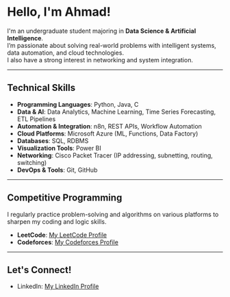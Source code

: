 # Hello, I'm Ahmad!

I'm an undergraduate student majoring in **Data Science & Artificial Intelligence**.  
I’m passionate about solving real-world problems with intelligent systems, data automation, and cloud technologies.  
I also have a strong interest in networking and system integration.

---

## Technical Skills

- **Programming Languages**: Python, Java, C  
- **Data & AI**: Data Analytics, Machine Learning, Time Series Forecasting, ETL Pipelines  
- **Automation & Integration**: n8n, REST APIs, Workflow Automation  
- **Cloud Platforms**: Microsoft Azure (ML, Functions, Data Factory)  
- **Databases**: SQL, RDBMS  
- **Visualization Tools**: Power BI  
- **Networking**: Cisco Packet Tracer (IP addressing, subnetting, routing, switching)
- **DevOps & Tools**: Git, GitHub
  
---

## Competitive Programming

I regularly practice problem-solving and algorithms on various platforms to sharpen my coding and logic skills.

- **LeetCode**: [My LeetCode Profile](https://leetcode.com/u/Ahmadhj/)  
- **Codeforces**: [My Codeforces Profile](https://codeforces.com/profile/Ahmadhj)  

---

## Let's Connect!

- LinkedIn: [My LinkedIn Profile](https://www.linkedin.com/in/ahmadhj/)
